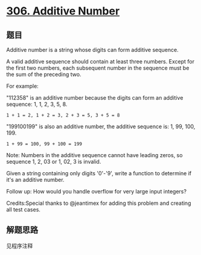 # [306. Additive Number](https://leetcode-cn.com/problems/additive-number/)

## 题目

Additive number is a string whose digits can form additive sequence.

A valid additive sequence should contain at least three numbers. Except for the first two numbers, each subsequent number in the sequence must be the sum of the preceding two.

For example:

"112358" is an additive number because the digits can form an additive sequence: 1, 1, 2, 3, 5, 8.

```text
1 + 1 = 2, 1 + 2 = 3, 2 + 3 = 5, 3 + 5 = 8
```

"199100199" is also an additive number, the additive sequence is: 1, 99, 100, 199.

```text
1 + 99 = 100, 99 + 100 = 199
```

Note: Numbers in the additive sequence cannot have leading zeros, so sequence 1, 2, 03 or 1, 02, 3 is invalid.

Given a string containing only digits '0'-'9', write a function to determine if it's an additive number.

Follow up:
How would you handle overflow for very large input integers?

Credits:Special thanks to @jeantimex for adding this problem and creating all test cases.

## 解题思路

见程序注释
